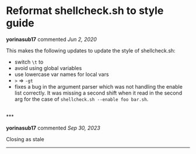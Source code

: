 # Reformat shellcheck.sh to style guide

**yorinasub17** commented *Jun 2, 2020*

This makes the following updates to update the style of shellcheck.sh:

- switch `\t` to `  `
- avoid using global variables
- use lowercase var names for local vars
- `>` => `-gt`
- fixes a bug in the argument parser which was not handling the enable list correctly. It was missing a second shift when it read in the second arg for the case of `shellcheck.sh --enable foo bar.sh`.
<br />
***


**yorinasub17** commented *Sep 30, 2023*

Closing as stale
***

